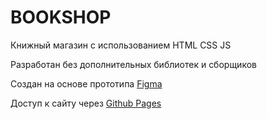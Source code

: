 # BOOKSHOP

Книжный магазин с использованием HTML CSS JS

Разработан без дополнительных библиотек и сборщиков

Создан на основе прототипа [Figma](https://www.figma.com/file/Xe3xKDLMHnC2DGr7LNhXpp/%D0%9A%D0%BD%D0%B8%D0%B6%D0%BD%D1%8B%D0%B9-%D0%BC%D0%B0%D0%B3%D0%B0%D0%B7%D0%B8%D0%BD?node-id=0%3A1)

Доступ к сайту через [Github Pages](https://artysmirnov.github.io/mybookshop/)
